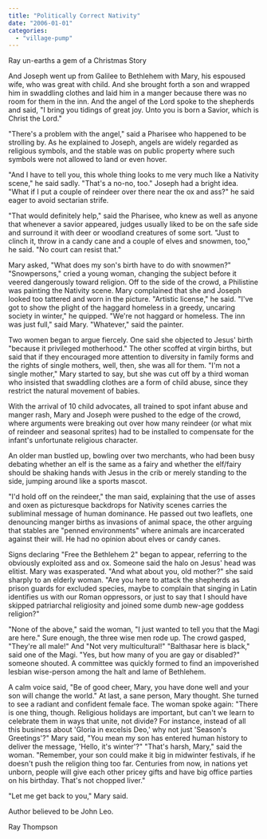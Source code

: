 ```yaml
---
title: "Politically Correct Nativity"
date: "2006-01-01"
categories: 
  - "village-pump"
---
```


Ray un-earths a gem of a Christmas Story

And Joseph went up from Galilee to Bethlehem with Mary, his espoused wife, who was great with child. And she brought forth a son and wrapped him in swaddling clothes and laid him in a manger because there was no room for them in the inn. And the angel of the Lord spoke to the shepherds and said, "I bring you tidings of great joy. Unto you is born a Savior, which is Christ the Lord."

"There's a problem with the angel," said a Pharisee who happened to be strolling by. As he explained to Joseph, angels are widely regarded as religious symbols, and the stable was on public property where such symbols were not allowed to land or even hover.

"And I have to tell you, this whole thing looks to me very much like a Nativity scene," he said sadly. "That's a no-no, too." Joseph had a bright idea. "What if I put a couple of reindeer over there near the ox and ass?" he said eager to avoid sectarian strife.

"That would definitely help," said the Pharisee, who knew as well as anyone that whenever a savior appeared, judges usually liked to be on the safe side and surround it with deer or woodland creatures of some sort. "Just to clinch it, throw in a candy cane and a couple of elves and snowmen, too," he said. "No court can resist that."

Mary asked, "What does my son's birth have to do with snowmen?" "Snowpersons," cried a young woman, changing the subject before it veered dangerously toward religion. Off to the side of the crowd, a Philistine was painting the Nativity scene. Mary complained that she and Joseph looked too tattered and worn in the picture. "Artistic license," he said. "I've got to show the plight of the haggard homeless in a greedy, uncaring society in winter," he quipped. "We're not haggard or homeless. The inn was just full," said Mary. "Whatever," said the painter.

Two women began to argue fiercely. One said she objected to Jesus' birth "because it privileged motherhood." The other scoffed at virgin births, but said that if they encouraged more attention to diversity in family forms and the rights of single mothers, well, then, she was all for them. "I'm not a single mother," Mary started to say, but she was cut off by a third woman who insisted that swaddling clothes are a form of child abuse, since they restrict the natural movement of babies.

With the arrival of 10 child advocates, all trained to spot infant abuse and manger rash, Mary and Joseph were pushed to the edge of the crowd, where arguments were breaking out over how many reindeer (or what mix of reindeer and seasonal sprites) had to be installed to compensate for the infant's unfortunate religious character.

An older man bustled up, bowling over two merchants, who had been busy debating whether an elf is the same as a fairy and whether the elf/fairy should be shaking hands with Jesus in the crib or merely standing to the side, jumping around like a sports mascot.

"I'd hold off on the reindeer," the man said, explaining that the use of asses and oxen as picturesque backdrops for Nativity scenes carries the subliminal message of human dominance. He passed out two leaflets, one denouncing manger births as invasions of animal space, the other arguing that stables are "penned environments" where animals are incarcerated against their will. He had no opinion about elves or candy canes.

Signs declaring "Free the Bethlehem 2" began to appear, referring to the obviously exploited ass and ox. Someone said the halo on Jesus' head was elitist. Mary was exasperated. "And what about you, old mother?" she said sharply to an elderly woman. "Are you here to attack the shepherds as prison guards for excluded species, maybe to complain that singing in Latin identifies us with our Roman oppressors, or just to say that I should have skipped patriarchal religiosity and joined some dumb new-age goddess religion?"

"None of the above," said the woman, "I just wanted to tell you that the Magi are here." Sure enough, the three wise men rode up. The crowd gasped, "They're all male!" And "Not very multicultural!" "Balthasar here is black," said one of the Magi. "Yes, but how many of you are gay or disabled?" someone shouted. A committee was quickly formed to find an impoverished lesbian wise-person among the halt and lame of Bethlehem.

A calm voice said, "Be of good cheer, Mary, you have done well and your son will change the world." At last, a sane person, Mary thought. She turned to see a radiant and confident female face. The woman spoke again: "There is one thing, though. Religious holidays are important, but can't we learn to celebrate them in ways that unite, not divide? For instance, instead of all this business about 'Gloria in excelsis Deo,' why not just 'Season's Greetings'?" Mary said, "You mean my son has entered human history to deliver the message, 'Hello, it's winter'?" "That's harsh, Mary," said the woman. "Remember, your son could make it big in midwinter festivals, if he doesn't push the religion thing too far. Centuries from now, in nations yet unborn, people will give each other pricey gifts and have big office parties on his birthday. That's not chopped liver."

"Let me get back to you," Mary said.

Author believed to be John Leo.

Ray Thompson
